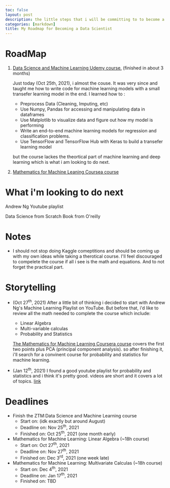 ```yaml
---
toc: false
layout: post
description: the little steps that i will be committing to to become a Data Scientist
categories: [markdown]
title: My Roadmap for Becoming a Data Scientist
---
```


# RoadMap

1. [Data Science and Machine Learning Udemy course.](https://www.udemy.com/course/complete-machine-learning-and-data-science-zero-to-mastery/) (finished in about 3 months)

	Just today (Oct 25th, 2021), i almost the couse. It was very since and taught me how to write code for machine learning models with a small transefer learning model in the end.
I learned how to :
	* Preprocess Data (Cleaning, Imputing, etc)
	* Use Numpy, Pandas for accessing and  manipulating data in dataframes
	* Use Matplotlib to visualize data and figure out how my model is performing
	* Write an end-to-end machine learning models for regression and classification problems.
	* Use TensorFlow and TensorFlow Hub with Keras to build a transefer learning model

	but the course lackes the theortical part of machine learning and deep learning which is what i am looking to do next.

2. [Mathematics for Machine Leaning Coursea course](https://www.coursera.org/learn/linear-algebra-machine-learning/home)



# What i'm looking to do next

Andrew Ng Youtube playlist

Data Science from Scratch Book from O'reilly

# Notes
* I should not stop doing Kaggle comeptitions and should be coming up with my own ideas while taking a therotical course. I'll feel discouraged to compelete the course if all i see is the math and equations. And to not forget the practical part.

# Storytelling
* (Oct 27<sup>th</sup>, 2021) After a little bit of thinking i decided to start with Andrew Ng's Machine Learning Playlist on YouTube. But before that, i'd like to review all the math needed to complete the course which include:
  * Linear Algebra
  * Multi-variable calculas
  * Probability and Statistics

  [The Mathematics for Machine Learning Coursera course](https://www.coursera.org/learn/linear-algebra-machine-learning/home/) covers the first two points plus PCA (principal component analysis). so after finishing it, i'll search for a convinent course for probability and statistics for machine learning.
  
* (Jan 12<sup>th</sup>, 2021) I found a good youtube playlist for probability and statistics and i think it's pretty good. videos are short and it covers a lot of topics. [link](https://www.youtube.com/watch?v=f26vt5uQ_uI&list=PLX2gX-ftPVXUWwTzAkOhBdhplvz0fByqV)
  
  
# Deadlines
* Finish the ZTM:Data Science and Machine Learning course
	* Start on: (idk exactly but around August)
	* Deadline on: Nov 25<sup>th</sup>, 2021
	* Finished on: Oct 25<sup>th</sup>, 2021 (one month early)
* Mathematics for Machine Learning: Linear Algebra (~18h course)
	* Start on: Oct 27<sup>th</sup>, 2021
	* Deadline on: Nov 27<sup>th</sup>, 2021
	* Finished on: Dec 3<sup>rd</sup>, 2021 (one week late)
* Mathematics for Machine Learning: Multivariate Calculas (~18h course)
	* Start on: Dec 4<sup>th</sup>, 2021
	* Deadline on: Jan 17<sup>th</sup>, 2021
	* Finished on: TBD
